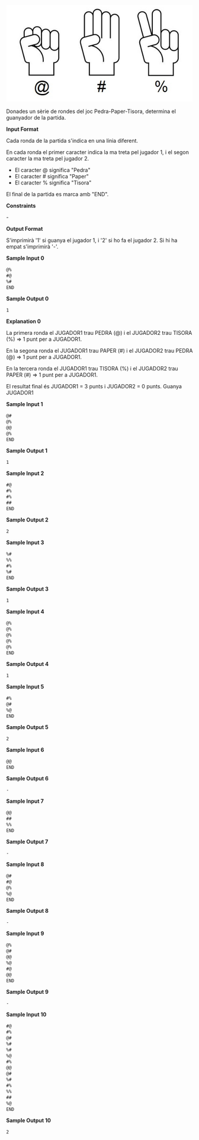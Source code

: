 ![image](1571220517-743a865526-istockphoto-824700882-612x612.jpg)

Donades un sèrie de rondes del joc Pedra-Paper-Tisora, determina el
guanyador de la partida.

**Input Format**

Cada ronda de la partida s'indica en una línia diferent.

En cada ronda el primer caracter indica la ma treta pel jugador 1, i el
segon caracter la ma treta pel jugador 2.

  - El caracter @ significa "Pedra"
  - El caracter \# significa "Paper"
  - El caracter % significa "Tisora"

El final de la partida es marca amb "END".

**Constraints**

\-

**Output Format**

S'imprimirà '1' si guanya el jugador 1, i '2' si ho fa el jugador 2. Si
hi ha empat s'imprimirà '-'.

**Sample Input 0**

    @%
    #@
    %#
    END

**Sample Output 0**

``` 
1
```

**Explanation 0**

La primera ronda el JUGADOR1 trau PEDRA (@) i el JUGADOR2 trau TISORA
(%) =\> 1 punt per a JUGADOR1.

En la segona ronda el JUGADOR1 trau PAPER (\#) i el JUGADOR2 trau PEDRA
(@) =\> 1 punt per a JUGADOR1.

En la tercera ronda el JUGADOR1 trau TISORA (%) i el JUGADOR2 trau PAPER
(\#) =\> 1 punt per a JUGADOR1.

El resultat final és JUGADOR1 = 3 punts i JUGADOR2 = 0 punts. Guanya
JUGADOR1

**Sample Input 1**

    @#
    @%
    @@
    @%
    END

**Sample Output 1**

``` 
1
```

**Sample Input 2**

    #@
    #%
    #%
    ##
    END

**Sample Output 2**

``` 
2
```

**Sample Input 3**

    %#
    %%
    #%
    %#
    END

**Sample Output 3**

``` 
1
```

**Sample Input 4**

    @%
    @%
    @%
    @%
    @%
    END

**Sample Output 4**

``` 
1
```

**Sample Input 5**

    #%
    @#
    %@
    END

**Sample Output 5**

``` 
2
```

**Sample Input 6**

    @@
    END

**Sample Output 6**

``` 
-
```

**Sample Input 7**

    @@
    ##
    %%
    END

**Sample Output 7**

``` 
-
```

**Sample Input 8**

    @#
    #@
    @%
    %@
    END

**Sample Output 8**

``` 
-
```

**Sample Input 9**

    @%
    @#
    @@
    %@
    #@
    @@
    END

**Sample Output 9**

``` 
-
```

**Sample Input 10**

    #@
    #%
    @#
    %#
    %#
    %@
    #%
    @@
    @#
    %#
    #%
    %%
    ##
    %@
    END

**Sample Output 10**

``` 
2
```
